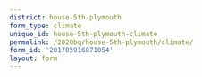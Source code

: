 ```yaml
---
district: house-5th-plymouth
form_type: climate
unique_id: house-5th-plymouth-climate
permalink: /2020bq/house-5th-plymouth/climate/
form_id: '201705916871054'
layout: form
---
```

